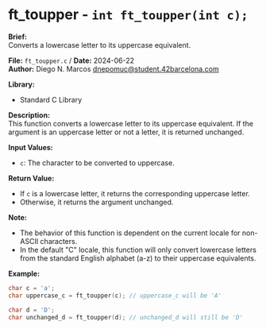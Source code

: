 # ft_toupper - `int ft_toupper(int c);`

**Brief:**  
Converts a lowercase letter to its uppercase equivalent.

**File:** `ft_toupper.c` / **Date:** 2024-06-22  
**Author:** Diego N. Marcos <dnepomuc@student.42barcelona.com>

**Library:**  
* Standard C Library

**Description:**  
This function converts a lowercase letter to its uppercase equivalent. If the argument is an uppercase letter or not a letter, it is returned unchanged.

**Input Values:**  
* `c`: The character to be converted to uppercase.

**Return Value:**  
* If `c` is a lowercase letter, it returns the corresponding uppercase letter.
* Otherwise, it returns the argument unchanged.

**Note:**  
- The behavior of this function is dependent on the current locale for non-ASCII characters.
- In the default "C" locale, this function will only convert lowercase letters from the standard English alphabet (a-z) to their uppercase equivalents.

**Example:**  
```c
char c = 'a';
char uppercase_c = ft_toupper(c); // uppercase_c will be 'A'

char d = 'D';
char unchanged_d = ft_toupper(d); // unchanged_d will still be 'D'
